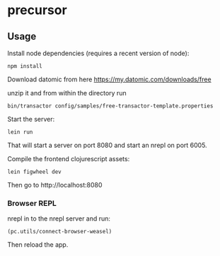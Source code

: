 # precursor

## Usage

Install node dependencies (requires a recent version of node):

```
npm install
```

Download datomic from here https://my.datomic.com/downloads/free

unzip it and from within the directory run

```
bin/transactor config/samples/free-transactor-template.properties
```

Start the server:

```
lein run
```

That will start a server on port 8080 and start an nrepl on port 6005.


Compile the frontend clojurescript assets:

```
lein figwheel dev
```

Then go to http://localhost:8080

### Browser REPL

nrepl in to the nrepl server and run:

```
(pc.utils/connect-browser-weasel)
```

Then reload the app.
